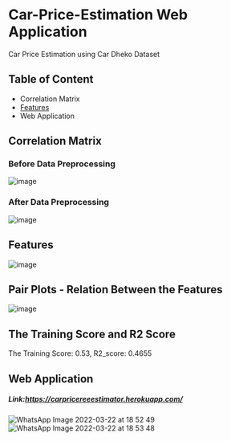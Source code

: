 # Car-Price-Estimation Web Application
Car Price Estimation using Car Dheko Dataset



## Table of Content
  * Correlation Matrix
  * [Features](#Features)
  * Web Application


## Correlation Matrix 
### Before Data Preprocessing
![image](https://user-images.githubusercontent.com/91404171/159440115-cb204edf-1bd2-489a-9cfa-0e779d9d8e94.png)

### After Data Preprocessing
![image](https://user-images.githubusercontent.com/91404171/159444220-4fc8bbd9-125b-4ce9-8d2d-a8446c95ca63.png)

## Features
![image](https://user-images.githubusercontent.com/91404171/159449315-ebe9ccf7-c982-45ac-82ae-60352ee47de0.png)

## Pair Plots - Relation Between the Features
![image](https://user-images.githubusercontent.com/91404171/159440274-fec4bf83-28e8-4915-a162-2ca17ee6daaa.png)

## The Training Score and R2 Score
The Training Score: 0.53,
R2_score: 0.4655

## Web Application
##### Link:https://carpricereeestimator.herokuapp.com/
![WhatsApp Image 2022-03-22 at 18 52 49](https://user-images.githubusercontent.com/91404171/159499338-f4750882-3780-4b0c-bc91-74904de72c04.jpeg)
![WhatsApp Image 2022-03-22 at 18 53 48](https://user-images.githubusercontent.com/91404171/159499457-1cd6872e-1b88-40c5-8fa5-3a25e8880d0a.jpeg)
